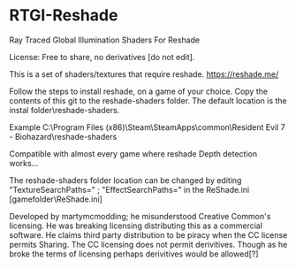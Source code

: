 # RTGI-Reshade
Ray Traced Global Illumination Shaders For Reshade

License: Free to share, no derivatives [do not edit]. 

This is a set of shaders/textures that require reshade. https://reshade.me/

Follow the steps to install reshade, on a game of your choice. Copy the contents of this git to the reshade-shaders folder. The default location is the instal folder\reshade-shaders.

Example C:\Program Files (x86)\Steam\SteamApps\common\Resident Evil 7 - Biohazard\reshade-shaders

Compatible with almost every game where reshade Depth detection works...

The reshade-shaders folder location can be changed by editing "TextureSearchPaths=" ; "EffectSearchPaths=" in the ReShade.ini [gamefolder\ReShade.ini]

Developed by martymcmodding; he misunderstood Creative Common's licensing. He was breaking licensing distributing this as a commercial software. He claims third party distribution to be piracy when the CC license permits Sharing. The CC licensing does not permit derivitives. Though as he broke the terms of licensing perhaps derivitives would be allowed[?]
